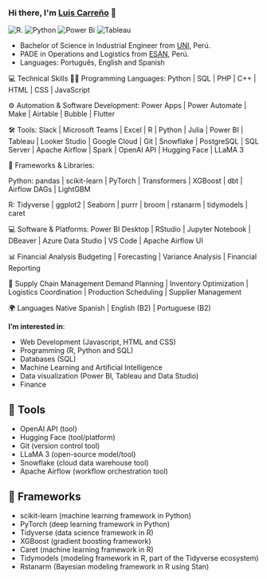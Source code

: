 
 
### Hi there, I'm [Luis Carreño](https://lcarrenoy.github.io) 👋

![R](https://img.shields.io/badge/R-276DC3?style=for-the-badge&logo=r&logoColor=white).
![Python](https://img.shields.io/badge/python-3670A0?style=for-the-badge&logo=python&logoColor=ffdd54) 
![Power Bi](https://img.shields.io/badge/power_bi-F2C811?style=for-the-badge&logo=powerbi&logoColor=black)
![Tableau](https://img.shields.io/badge/Tableau-%231877F2.svg?style=for-the-badge&logo=Tableau&logoColor=white)


- Bachelor of Science in Industrial Engineer from [UNI](https://portal.uni.edu.pe/#1), Perú.
- PADE in Operations and Logistics from [ESAN](https://www.esan.edu.pe/), Perú.
- Languages: Português, English and Spanish
  

💻 Technical Skills
🧑‍💻 Programming Languages:
Python | SQL | PHP | C++ | HTML | CSS | JavaScript

⚙️ Automation & Software Development:
Power Apps | Power Automate | Make | Airtable | Bubble | Flutter

🛠 Tools:
Slack | Microsoft Teams | Excel | R | Python | Julia | Power BI | Tableau | Looker Studio | Google Cloud | Git | Snowflake | PostgreSQL | SQL Server | Apache Airflow | Spark | OpenAI API | Hugging Face | LLaMA 3

🧱 Frameworks & Libraries:

Python: pandas | scikit-learn | PyTorch | Transformers | XGBoost | dbt | Airflow DAGs | LightGBM

R: Tidyverse | ggplot2 | Seaborn | purrr | broom | rstanarm | tidymodels | caret

💻 Software & Platforms:
Power BI Desktop | RStudio | Jupyter Notebook | DBeaver | Azure Data Studio | VS Code | Apache Airflow UI

📊 Financial Analysis
Budgeting | Forecasting | Variance Analysis | Financial Reporting

🚚 Supply Chain Management
Demand Planning | Inventory Optimization | Logistics Coordination | Production Scheduling | Supplier Management

🌍 Languages
Native Spanish | English (B2) | Portuguese (B2)

**I’m interested in**:
 -  Web Development (Javascript, HTML and CSS)
 -  Programming (R, Python and SQL)
 -  Databases (SQL)
 -  Machine Learning and Artificial Intelligence
 -  Data visualization (Power BI, Tableau and Data Studio)
 -  Finance
 

## 🔧 Tools
 - OpenAI API (tool)
 - Hugging Face (tool/platform)
 - Git (version control tool)
 - LLaMA 3 (open-source model/tool)
 - Snowflake (cloud data warehouse tool)
 - Apache Airflow (workflow orchestration tool)

## 🧱 Frameworks
- scikit-learn (machine learning framework in Python)
- PyTorch (deep learning framework in Python)
- Tidyverse (data science framework in R)
- XGBoost (gradient boosting framework)
- Caret (machine learning framework in R)
- Tidymodels (modeling framework in R, part of the Tidyverse ecosystem)
- Rstanarm (Bayesian modeling framework in R using Stan)
